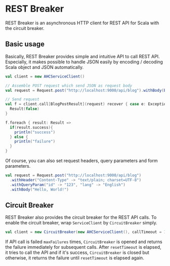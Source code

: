 REST Breaker
====

REST Breaker is an asynchronous HTTP client for REST API for Scala with the circuit breaker.

Basic usage
----

Basically, REST Breaker provides simple and intuitive API to call REST API.
Especially, it makes possible to handle JSON easily by encoding / decoding Scala object and JSON automatically.

```scala
val client = new AHCServiceClient()

// Assemble POST request which send JSON as request body
val request = Request.post("http://localhost:9000/api/blog").withBody(BlogPost(...))

// Send request
val f = client.call[BlogPostResult](request) recover { case e: Exception =>
  Result(false)
}

f.foreach { result: Result =>
  if(result.success){
    println("success")
  } else {
    println("failure")
  }
}
```

Of course, you can also set request headers, query parameters and form parameters.

```scala
val request = Request.post("http://localhost:9000/api/blog")
  .withHeader("Content-Type" -> "text/plain; charset=UTF-8")
  .withQueryParam("id" -> "123", "lang" -> "English")
  .withBody("Hello, World!")
```

Circuit Breaker
----

REST Breaker also provides the circuit breaker for the REST API calls.
To enable the circuit breaker, wrap `ServiceClient` by `CircuitBreaker` simply.

```scala
val client = new CircuitBreaker(new AHCServiceClient(), callTimeout = 1000, maxFailures = 5, resetTimeout = 30000)
```

If API call is failed `maxFailures` times, `CircuitBreaker` is opened and returns the failure immediately for subsequent calls.
After `resetTimeout` is elapsed, it tries to call the API and if it's success, `CircuitBreaker` is closed but otherwise, 
it returns the failure until `resetTimeout` is elapsed again.

